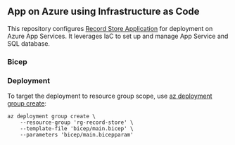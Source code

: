 ## App on Azure using Infrastructure as Code
This repository configures [Record Store Application](https://github.com/MaryKroustali/record_store_app) for deployment on Azure App Services. It leverages IaC to set up and manage App Service and SQL database.

### Bicep



### Deployment

To target the deployment to resource group scope, use [az deployment group create](https://learn.microsoft.com/en-us/cli/azure/deployment/group?view=azure-cli-latest#az-deployment-group-create):

```
az deployment group create \
    --resource-group 'rg-record-store' \
    --template-file 'bicep/main.bicep' \
    --parameters 'bicep/main.bicepparam'
```